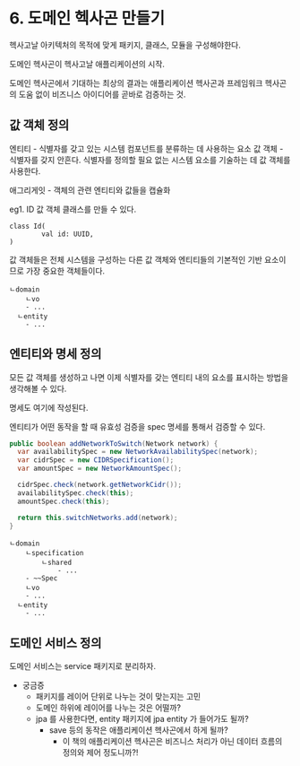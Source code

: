 # 6. 도메인 헥사곤 만들기

헥사고날 아키텍처의 목적에 맞게 패키지, 클래스, 모듈을 구성해야한다.

도메인 헥사곤이 헥사고날 애플리케이션의 시작.

도메인 헥사곤에서 기대하는 최상의 결과는 
애플리케이션 헥사곤과 프레임워크 헥사곤의 도움 없이 비즈니스 아이디어를 곧바로 검증하는 것.



## 값 객체 정의

엔티티 - 식별자를 갖고 있는 시스템 컴포넌트를 분류하는 데 사용하는 요소 
값 객체 - 식별자를 갖지 안흔다. 
식별자를 정의할 필요 없는 시스템 요소를 기술하는 데 값 객체를 사용한다. 

애그리게잇 - 객체의 관련 엔티티와 값들을 캡슐화

eg1. ID 값 객체 클래스를 만들 수 있다.

```kotl
class Id(
		val id: UUID,
)
```



값 객체들은 전체 시스템을 구성하는 다른 값 객체와 엔티티들의 기본적인 기반  요소이므로 가장 중요한 객체들이다. 

```
ㄴdomain
	ㄴvo
  	- ...
  ㄴentity
  	- ...
```

## 엔티티와 명세 정의

모든 값 객체를 생성하고 나면 이제 식별자를 갖는 엔티티 내의 요소를 표시하는 방법을 생각해볼 수 있다. 

명세도 여기에 작성된다. 

엔티티가 어떤 동작을 할 때 유효성 검증을 spec 명세를 통해서 검증할 수 있다.

```java
public boolean addNetworkToSwitch(Network network) {
  var availabilitySpec = new NetworkAvailabilitySpec(network);
  var cidrSpec = new CIDRSpecification();
  var amountSpec = new NetworkAmountSpec();

  cidrSpec.check(network.getNetworkCidr());
  availabilitySpec.check(this);
  amountSpec.check(this);

  return this.switchNetworks.add(network);
}
```



```
ㄴdomain
	ㄴspecification
		ㄴshared
			- ...
    - ~~Spec
	ㄴvo
  	- ...
  ㄴentity
  	- ...
```



## 도메인 서비스 정의

도메인 서비스는 service 패키지로 분리하자.





- 궁금증
  - 패키지를 레이어 단위로 나누는 것이 맞는지는 고민
  - 도메인 하위에 레이어를 나누는 것은 어떨까?
  - jpa 를 사용한다면, entity 패키지에 jpa entity 가 들어가도 될까?
    - save 등의 동작은 애플리케이션 헥사곤에서 하게 될까?
      - 이 책의 애플리케이션 헥사곤은 비즈니스 처리가 아닌 데이터 흐름의 정의와 제어 정도니까?!

